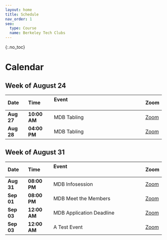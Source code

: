 ```yaml
---
layout: home
title: Schedule
nav_order: 1
seo:
  type: Course
  name: Berkeley Tech Clubs
---
```


{:.no_toc}


# Calendar 

## Week of August 24

| Date       | Time         | Event &nbsp; &nbsp; &nbsp; &nbsp; &nbsp; &nbsp; &nbsp; &nbsp; &nbsp; &nbsp; &nbsp; &nbsp; &nbsp; &nbsp; &nbsp; &nbsp; &nbsp; &nbsp; &nbsp; &nbsp; &nbsp; &nbsp; &nbsp; &nbsp; &nbsp; &nbsp; &nbsp; &nbsp; &nbsp; &nbsp; &nbsp; &nbsp; &nbsp; &nbsp; &nbsp; &nbsp; &nbsp; &nbsp; &nbsp; &nbsp;    | Zoom                                    |
| :-----------| :-------------| :-------------------------------------------------------------------------------------------------------------------------------------------------------------------------------------------------------------------------------------------------------------------------------------------------| :----------------------------------------|
| **Aug 27** | **10:00 AM** | MDB Tabling                                                                                                                                                                                                                                                                                      | [Zoom](https://go.mdb.dev/recruit-zoom) |
| **Aug 28** | **04:00 PM** | MDB Tabling                                                                                                                                                                                                                                                                                      | [Zoom](https://go.mdb.dev/recruit-zoom) |



## Week of August 31

| Date       | Time         | Event &nbsp; &nbsp; &nbsp; &nbsp; &nbsp; &nbsp; &nbsp; &nbsp; &nbsp; &nbsp; &nbsp; &nbsp; &nbsp; &nbsp; &nbsp; &nbsp; &nbsp; &nbsp; &nbsp; &nbsp; &nbsp; &nbsp; &nbsp; &nbsp; &nbsp; &nbsp; &nbsp; &nbsp; &nbsp; &nbsp; &nbsp; &nbsp; &nbsp; &nbsp; &nbsp; &nbsp; &nbsp; &nbsp; &nbsp; &nbsp;    | Zoom                                    |
| :-----------| :-------------| :-------------------------------------------------------------------------------------------------------------------------------------------------------------------------------------------------------------------------------------------------------------------------------------------------| :----------------------------------------|
| **Aug 31** | **08:00 PM** | MDB Infosession                                                                                                                                                                                                                                                                                  | [Zoom](https://go.mdb.dev/recruit-zoom) |
| **Sep 01** | **08:00 PM** | MDB Meet the Members                                                                                                                                                                                                                                                                             | [Zoom](https://go.mdb.dev/recruit-zoom) |
| **Sep 03** | **12:00 AM** | MDB Application Deadline                                                                                                                                                                                                                                                                         | [Zoom](https://go.mdb.dev/recruit-zoom) |
| **Sep 03** | **12:00 AM** | A Test Event                                                                                                                                                                                                                                                                                     | [Zoom](https://apple.com)               |



